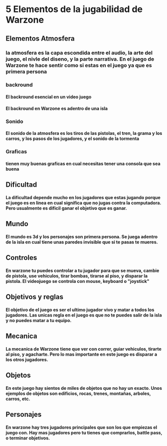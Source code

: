 # 5 Elementos de la jugabilidad de Warzone

## Elementos Atmosfera 
### la atmosfera es la capa escondida entre el audio, la arte del juego, el nivle del diseno, y la parte narrativa. En el juego de Warzone te hace sentir como si estas en el juego ya que es primera persona

### backround
#### El backround esencial en un video juego
#### El backround en Warzone es adentro de una isla 
### Sonido
#### El sonido de la atmosfera es los tiros de las pistolas, el tren, la grama y los carros, y los pasos de los jugadores, y el sonido de la tormenta
### Graficas
#### tienen muy buenas graficas en cual necesitas tener una consola que sea buena
 
## Dificultad 
#### La dificultad depende mucho en los jugadores que estas jugando porque el juego es en linea en cual significa que no jugas contra la computadora. Pero usualmente es dificil ganar el objetivo que es ganar.

## Mundo
#### El mundo es 3d y los personajes son primera persona. Se juega adentro de la isla en cual tiene unas paredes invisible que si te pasas te mueres.

## Controles 
#### En warzone tu puedes controlar a tu jugador para que se mueva, cambie de pistola, use vehiculos, tirar bombas, tirarse al piso, y disparar la pistola. El videojuego se controla con mouse, keyboard o "joystick"

## Objetivos y reglas
#### El objetivo de el juego es ser el ultimo jugador vivo y matar a todos los jugadores. Las unicas regla en el juego es que no te puedes salir de la isla y no puedes matar a tu equipo. 

## Mecanica
#### La mecanica de Warzone tiene que ver con correr, guiar vehiculos, tirarte al piso, y agacharte. Pero lo mas importante en este juego es disparar a los otros jugadores.

## Objetos 
#### En este juego hay sientos de miles de objetos que no hay un exacto. Unos ejemplos de objetos son edificios, rocas, trenes, montañas, arboles, carros, etc.

## Personajes
#### En warzone hay tres jugadores principales que son los que empiezas el juego con. Hay mas jugadores pero tu tienes que comprarlos, battle pass, o terminar objetivos.
